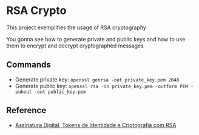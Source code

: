 
# RSA Crypto

This project exemplifies the usage of RSA cryptography

You gonna see how to generate private and public keys and how to use them to encrypt and decrypt cryptographed messages

## Commands

- Generate private key: `openssl genrsa -out private_key.pem 2048`
- Generate public key: `openssl rsa -in private_key.pem -outform PEM -pubout -out public_key.pem`

## Reference

 - [Assinatura Digital, Tokens de Identidade e Criptografia com RSA](https://youtu.be/fyjas9u2LWQ)
